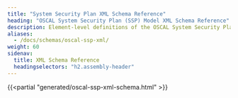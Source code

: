 ```yaml
---
title: "System Security Plan XML Schema Reference"
heading: "OSCAL System Security Plan (SSP) Model XML Schema Reference"
description: Element-level definitions of the OSCAL System Security Plan model XML format.
aliases:
  - /docs/schemas/oscal-ssp-xml/
weight: 60
sidenav:
  title: XML Schema Reference
  headingselectors: "h2.assembly-header"
---
```


{{<partial "generated/oscal-ssp-xml-schema.html" >}}
